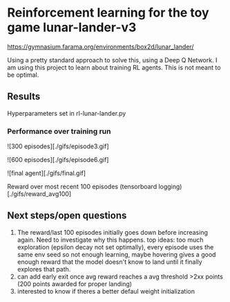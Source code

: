 # Reinforcement learning for the toy game lunar-lander-v3

https://gymnasium.farama.org/environments/box2d/lunar_lander/

Using a pretty standard approach to solve this, using a Deep Q Network. I am using this project to learn about training RL agents. This is not meant to be optimal. 

## Results

Hyperparameters set in rl-lunar-lander.py 

### Performance over training run

![300 episodes][./gifs/episode3.gif]

![600 episodes][./gifs/episode6.gif]

![final agent][./gifs/final.gif]

Reward over most recent 100 episodes (tensorboard logging)
[./gifs/reward_avg100]


## Next steps/open questions

1. The reward/last 100 episodes initially goes down before increasing again. Need to investigate why this happens.
    top ideas: too much exploration (epsilon decay not set optimally), every episode uses the same env seed so not enough learning, maybe hovering gives a good enough reward that the model doesn't know to land until it finally explores that path.
2. can add early exit once avg reward reaches a avg threshold >2xx points (200 points awarded for proper landing)
3. interested to know if theres a better defaul weight initialization
